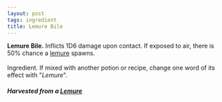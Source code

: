 ```yaml
---
layout: post
tags: ingredient
title: Lemure Bile
---
```


<span class="alchemy">**Lemure Bile.** Inflicts 1D6 damage upon contact. If exposed to air, there is 50% chance a [lemure](/monsters/lemure) spawns.<br><br>Ingredient. If mixed with another potion or recipe, change one word of its effect with "_Lemure_".</span>

##### Harvested from a [Lemure](/monsters/lemure)
